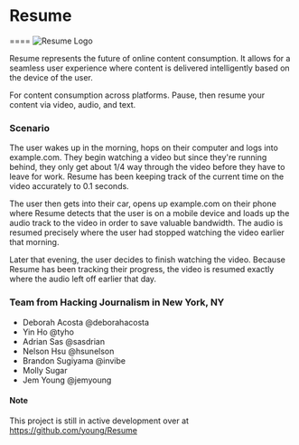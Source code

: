 # Resume
====
![](https://github.com/young/hacking-journalism/blob/master/misc/Resume_logo.png "Resume Logo")


Resume represents the future of online content consumption.
It allows for a seamless user experience where content is delivered intelligently based on the device of the user.

For content consumption across platforms. Pause, then resume your content via video, audio, and text.


### Scenario
The user wakes up in the morning, hops on their computer and logs into example.com. They begin watching a video but since they're running behind, they only get about 1/4 way through the video before they have to leave for work. Resume has been keeping track of the current time on the video accurately to 0.1 seconds.

The user then gets into their car, opens up example.com on their phone where Resume detects that the user is on a mobile device and loads up the audio track to the video in order to save valuable bandwidth. The audio is resumed precisely where the user had stopped watching the video earlier that morning.

Later that evening, the user decides to finish watching the video. Because Resume has been tracking their progress, the video is resumed exactly where the audio left off earlier that day.


### Team from Hacking Journalism in New York, NY

+ Deborah Acosta @deborahacosta
+ Yin Ho @tyho
+ Adrian Sas @sasdrian
+ Nelson Hsu @hsunelson
+ Brandon Sugiyama @invibe
+ Molly Sugar
+ Jem Young @jemyoung


#### Note
This project is still in active development over at https://github.com/young/Resume


